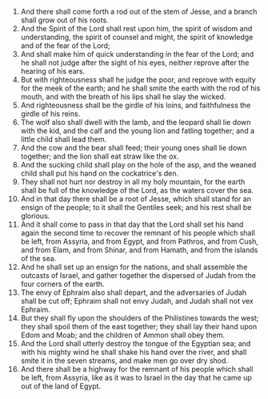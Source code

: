 1. And there shall come forth a rod out of the stem of Jesse, and a branch shall grow out of his roots.
2. And the Spirit of the Lord shall rest upon him, the spirit of wisdom and understanding, the spirit of counsel and might, the spirit of knowledge and of the fear of the Lord;
3. And shall make him of quick understanding in the fear of the Lord; and he shall not judge after the sight of his eyes, neither reprove after the hearing of his ears.
4. But with righteousness shall he judge the poor, and reprove with equity for the meek of the earth; and he shall smite the earth with the rod of his mouth, and with the breath of his lips shall he slay the wicked.
5. And righteousness shall be the girdle of his loins, and faithfulness the girdle of his reins.
6. The wolf also shall dwell with the lamb, and the leopard shall lie down with the kid, and the calf and the young lion and fatling together; and a little child shall lead them.
7. And the cow and the bear shall feed; their young ones shall lie down together; and the lion shall eat straw like the ox.
8. And the sucking child shall play on the hole of the asp, and the weaned child shall put his hand on the cockatrice's den.
9. They shall not hurt nor destroy in all my holy mountain, for the earth shall be full of the knowledge of the Lord, as the waters cover the sea.
10. And in that day there shall be a root of Jesse, which shall stand for an ensign of the people; to it shall the Gentiles seek; and his rest shall be glorious.
11. And it shall come to pass in that day that the Lord shall set his hand again the second time to recover the remnant of his people which shall be left, from Assyria, and from Egypt, and from Pathros, and from Cush, and from Elam, and from Shinar, and from Hamath, and from the islands of the sea.
12. And he shall set up an ensign for the nations, and shall assemble the outcasts of Israel, and gather together the dispersed of Judah from the four corners of the earth.
13. The envy of Ephraim also shall depart, and the adversaries of Judah shall be cut off; Ephraim shall not envy Judah, and Judah shall not vex Ephraim.
14. But they shall fly upon the shoulders of the Philistines towards the west; they shall spoil them of the east together; they shall lay their hand upon Edom and Moab; and the children of Ammon shall obey them.
15. And the Lord shall utterly destroy the tongue of the Egyptian sea; and with his mighty wind he shall shake his hand over the river, and shall smite it in the seven streams, and make men go over dry shod.
16. And there shall be a highway for the remnant of his people which shall be left, from Assyria, like as it was to Israel in the day that he came up out of the land of Egypt.

